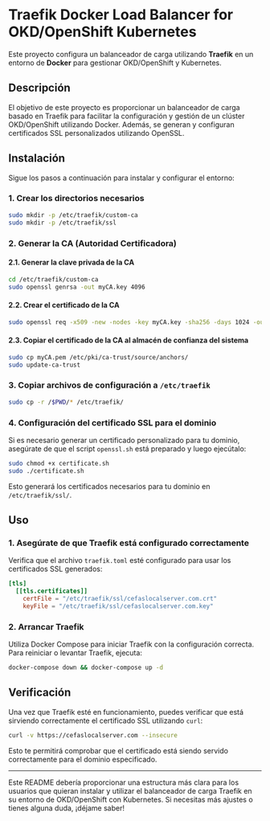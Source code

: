 
# Traefik Docker Load Balancer for OKD/OpenShift Kubernetes

Este proyecto configura un balanceador de carga utilizando **Traefik** en un entorno de **Docker** para gestionar OKD/OpenShift y Kubernetes.

## Descripción

El objetivo de este proyecto es proporcionar un balanceador de carga basado en Traefik para facilitar la configuración y gestión de un clúster OKD/OpenShift utilizando Docker. Además, se generan y configuran certificados SSL personalizados utilizando OpenSSL.

## Instalación

Sigue los pasos a continuación para instalar y configurar el entorno:

### 1. Crear los directorios necesarios

```bash
sudo mkdir -p /etc/traefik/custom-ca
sudo mkdir -p /etc/traefik/ssl
```

### 2. Generar la CA (Autoridad Certificadora)

#### 2.1. Generar la clave privada de la CA

```bash
cd /etc/traefik/custom-ca
sudo openssl genrsa -out myCA.key 4096
```

#### 2.2. Crear el certificado de la CA

```bash
sudo openssl req -x509 -new -nodes -key myCA.key -sha256 -days 1024 -out myCA.pem -subj "/CN=MyCustomCA"
```

#### 2.3. Copiar el certificado de la CA al almacén de confianza del sistema

```bash
sudo cp myCA.pem /etc/pki/ca-trust/source/anchors/
sudo update-ca-trust
```

### 3. Copiar archivos de configuración a `/etc/traefik`

```bash
sudo cp -r /$PWD/* /etc/traefik/
```

### 4. Configuración del certificado SSL para el dominio

Si es necesario generar un certificado personalizado para tu dominio, asegúrate de que el script `openssl.sh` está preparado y luego ejecútalo:

```bash
sudo chmod +x certificate.sh
sudo ./certificate.sh
```






Esto generará los certificados necesarios para tu dominio en `/etc/traefik/ssl/`.

## Uso

### 1. Asegúrate de que Traefik está configurado correctamente

Verifica que el archivo `traefik.toml` esté configurado para usar los certificados SSL generados:

```toml
[tls]
  [[tls.certificates]]
    certFile = "/etc/traefik/ssl/cefaslocalserver.com.crt"
    keyFile = "/etc/traefik/ssl/cefaslocalserver.com.key"
```

### 2. Arrancar Traefik

Utiliza Docker Compose para iniciar Traefik con la configuración correcta. Para reiniciar o levantar Traefik, ejecuta:

```bash
docker-compose down && docker-compose up -d
```

## Verificación

Una vez que Traefik esté en funcionamiento, puedes verificar que está sirviendo correctamente el certificado SSL utilizando `curl`:

```bash
curl -v https://cefaslocalserver.com --insecure
```

Esto te permitirá comprobar que el certificado está siendo servido correctamente para el dominio especificado.

---

Este README debería proporcionar una estructura más clara para los usuarios que quieran instalar y utilizar el balanceador de carga Traefik en su entorno de OKD/OpenShift con Kubernetes. Si necesitas más ajustes o tienes alguna duda, ¡déjame saber!

